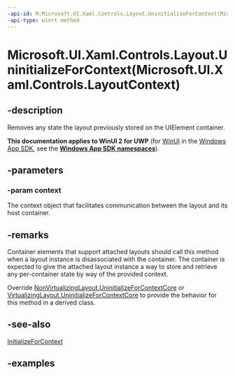 ```yaml
---
-api-id: M:Microsoft.UI.Xaml.Controls.Layout.UninitializeForContext(Microsoft.UI.Xaml.Controls.LayoutContext)
-api-type: winrt method
---
```


# Microsoft.UI.Xaml.Controls.Layout.UninitializeForContext(Microsoft.UI.Xaml.Controls.LayoutContext)

<!--
public void UninitializeForContext (Microsoft.UI.Xaml.Controls.LayoutContext context);
-->

## -description

Removes any state the layout previously stored on the UIElement container.  

**This documentation applies to WinUI 2 for UWP** (for [WinUI](/windows/apps/winui/winui3/) in the [Windows App SDK](/windows/apps/windows-app-sdk/), see the **[Windows App SDK namespaces](/windows/windows-app-sdk/api/winrt/)**).

## -parameters

### -param context

The context object that facilitates communication between the layout and its host container.

## -remarks

Container elements that support attached layouts should call this method when a layout instance is disassociated with the container. The container is expected to give the attached layout instance a way to store and retrieve any per-container state by way of the provided context.

Override [NonVirtualizingLayout.UninitializeForContextCore](nonvirtualizinglayout_uninitializeforcontextcore_1948629673.md) or [VirtualizingLayout.UninitializeForContextCore](virtualizinglayout_uninitializeforcontextcore_1838712024.md) to provide the behavior for this method in a derived class.

## -see-also

[InitializeForContext](layout_initializeforcontext_1797632824.md)

## -examples

